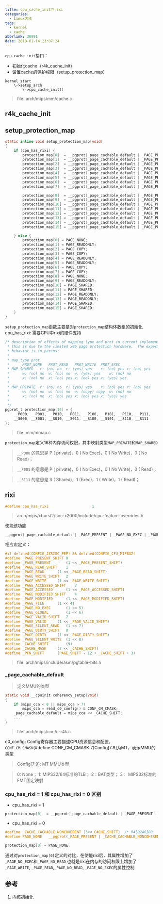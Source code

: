 ```yaml
---
title: cpu_cache_init与rixi
categories:
  - Linux内核
tags:
  - kernel
  - cache
abbrlink: 30991
date: 2018-01-14 23:07:24
---
```


`cpu_cache_init`接口：

* 初始化cache（r4k_cache_init）
* 设置cache的保护权限（setup_protection_map）

```
kernel_start
	\->setup_arch
		\->cpu_cache_init()
```
> file: arch/mips/mm/cache.c

<!--more-->

## r4k_cache_init

## setup_protection_map

``` C
static inline void setup_protection_map(void)
{
    if (cpu_has_rixi) {
        protection_map[0]  = __pgprot(_page_cachable_default | _PAGE_PRESENT | _PAGE_NO_EXEC | _PAGE_NO_READ);
        protection_map[1]  = __pgprot(_page_cachable_default | _PAGE_PRESENT | _PAGE_NO_EXEC);
        protection_map[2]  = __pgprot(_page_cachable_default | _PAGE_PRESENT | _PAGE_NO_EXEC | _PAGE_NO_READ);
        protection_map[3]  = __pgprot(_page_cachable_default | _PAGE_PRESENT | _PAGE_NO_EXEC);
        protection_map[4]  = __pgprot(_page_cachable_default | _PAGE_PRESENT | _PAGE_NO_READ);
        protection_map[5]  = __pgprot(_page_cachable_default | _PAGE_PRESENT);
        protection_map[6]  = __pgprot(_page_cachable_default | _PAGE_PRESENT | _PAGE_NO_READ);
        protection_map[7]  = __pgprot(_page_cachable_default | _PAGE_PRESENT);

        protection_map[8]  = __pgprot(_page_cachable_default | _PAGE_PRESENT | _PAGE_NO_EXEC | _PAGE_NO_READ);
        protection_map[9]  = __pgprot(_page_cachable_default | _PAGE_PRESENT | _PAGE_NO_EXEC);
        protection_map[10] = __pgprot(_page_cachable_default | _PAGE_PRESENT | _PAGE_NO_EXEC | _PAGE_WRITE | _PAGE_NO_READ);
        protection_map[11] = __pgprot(_page_cachable_default | _PAGE_PRESENT | _PAGE_NO_EXEC | _PAGE_WRITE);
        protection_map[12] = __pgprot(_page_cachable_default | _PAGE_PRESENT | _PAGE_NO_READ);
        protection_map[13] = __pgprot(_page_cachable_default | _PAGE_PRESENT);
        protection_map[14] = __pgprot(_page_cachable_default | _PAGE_PRESENT | _PAGE_WRITE  | _PAGE_NO_READ);
        protection_map[15] = __pgprot(_page_cachable_default | _PAGE_PRESENT | _PAGE_WRITE);

    } else {
        protection_map[0] = PAGE_NONE;
        protection_map[1] = PAGE_READONLY;
        protection_map[2] = PAGE_COPY;
        protection_map[3] = PAGE_COPY;
        protection_map[4] = PAGE_READONLY;
        protection_map[5] = PAGE_READONLY;
        protection_map[6] = PAGE_COPY;
        protection_map[7] = PAGE_COPY;
        protection_map[8] = PAGE_NONE;
        protection_map[9] = PAGE_READONLY;
        protection_map[10] = PAGE_SHARED;
        protection_map[11] = PAGE_SHARED;
        protection_map[12] = PAGE_READONLY;
        protection_map[13] = PAGE_READONLY;
        protection_map[14] = PAGE_SHARED;
        protection_map[15] = PAGE_SHARED;
    }
}
```
`setup_protection_map`函数主要是对`protection_map`结构体数组的初始化
cpu_has_rixi: 需要CPU中rixi的硬件支持


``` C
/* description of effects of mapping type and prot in current implementation.
 * this is due to the limited x86 page protection hardware.  The expected
 * behavior is in parens:
 *
 * map_type prot
 *      PROT_NONE   PROT_READ   PROT_WRITE  PROT_EXEC
 * MAP_SHARED   r: (no) no  r: (yes) yes    r: (no) yes r: (no) yes
 *      w: (no) no  w: (no) no  w: (yes) yes    w: (no) no
 *      x: (no) no  x: (no) yes x: (no) yes x: (yes) yes
 *
 * MAP_PRIVATE  r: (no) no  r: (yes) yes    r: (no) yes r: (no) yes
 *      w: (no) no  w: (no) no  w: (copy) copy  w: (no) no
 *      x: (no) no  x: (no) yes x: (no) yes x: (yes) yes
 *
 */
pgprot_t protection_map[16] = {
    __P000, __P001, __P010, __P011, __P100, __P101, __P110, __P111,
    __S000, __S001, __S010, __S011, __S100, __S101, __S110, __S111
};
```
>file: mm/mmap.c

`protection_map`定义16种内存访问权限，其中映射类型`MAP_PRIVATE`和`MAP_SHARED`

>`__P000` 的意思是 P ( private)，0 ( No Exec)，0 ( No Write)，0 ( No Read)；

>`__P001` 的意思是 P ( private)，0 ( No Exec)，0 ( No Write)，0 ( Read)；

>`__S111` 的意思是 S ( Shared)，1 (Exec)，1 ( Write)，1 ( Read)；

## rixi

``` C
#define cpu_has_rixi                    1
```
>arch/mips/xburst2/soc-x2000/include/cpu-feature-overrides.h

使能该功能

``` C
__pgprot(_page_cachable_default | _PAGE_PRESENT | _PAGE_NO_EXEC | _PAGE_NO_READ);
```
相应宏定义：
``` C
#if defined(CONFIG_JZRISC_PEP) && defined(CONFIG_CPU_MIPS32)
#define _PAGE_PRESENT_SHIFT 0
#define _PAGE_PRESENT       (1 << _PAGE_PRESENT_SHIFT)
#define _PAGE_READ_SHIFT    1
#define _PAGE_READ      (1 << _PAGE_READ_SHIFT)
#define _PAGE_WRITE_SHIFT   2
#define _PAGE_WRITE     (1 << _PAGE_WRITE_SHIFT)
#define _PAGE_ACCESSED_SHIFT    3
#define _PAGE_ACCESSED      (1 << _PAGE_ACCESSED_SHIFT)
#define _PAGE_MODIFIED_SHIFT    4
#define _PAGE_MODIFIED      (1 << _PAGE_MODIFIED_SHIFT)
#define _PAGE_FILE      (1 << 4)
#define _PAGE_NO_EXEC       (1 << 5)
#define _PAGE_GLOBAL        (1 << 6)
#define _PAGE_VALID_SHIFT   7
#define _PAGE_VALID     (1 << _PAGE_VALID_SHIFT)
#define _PAGE_SILENT_READ   (1 << 7)
#define _PAGE_DIRTY_SHIFT   8
#define _PAGE_DIRTY     (1 << _PAGE_DIRTY_SHIFT)
#define _PAGE_SILENT_WRITE  (1 << 8)
#define _CACHE_SHIFT        (9)
#define _CACHE_MASK     (7 << _CACHE_SHIFT)
#define _PFN_SHIFT      (PAGE_SHIFT - 12 + _CACHE_SHIFT + 3)
```
> file: arch/mips/include/asm/pgtable-bits.h

### _page_cachable_default

>定义MMU的类型

``` C
static void __cpuinit coherency_setup(void)
{
    if (mips_cca < 0 || mips_cca > 7)
        mips_cca = read_c0_config() & CONF_CM_CMASK;
    _page_cachable_default = mips_cca << _CACHE_SHIFT;
	...
}
```
>file: arch/mips/mm/c-r4k.c

c0_config: Config寄存器主要描述CPU资源信息和配置，`CONF_CM_CMASK`(#define CONF_CM_CMASK 7)Config[7:9]为MT，表示MMU的类型

>Config[7:9]: MT MMU类型

> 0: None； 1: MIPS32/64标准的TLB； 2：BAT类型； 3： MIPS32标准的FMT固定映射

### cpu_has_rixi = 1 和 cpu_has_rixi = 0 区别

* cpu_has_rixi = 1
``` C
protection_map[0]  = __pgprot(_page_cachable_default | _PAGE_PRESENT | _PAGE_NO_EXEC | _PAGE_NO_READ);
```

* cpu_has_rixi = 0
``` C
#define _CACHE_CACHABLE_NONCOHERENT (3<<_CACHE_SHIFT)  /* R4[0246]00      */
#define PAGE_NONE   __pgprot(_PAGE_PRESENT | _CACHE_CACHABLE_NONCOHERENT)

protection_map[0] = PAGE_NONE;
```

通过对`protection_map[0]`定义的对比，在使能rixi后，其属性增加了 `_PAGE_NO_EXEC`和`_PAGE_NO_READ`
也就是rixi在内存的访问权限上增加了`_PAGE_WRITE`, `_PAGE_READ`,`_PAGE_NO_READ`, `_PAGE_NO_EXEC`的属性控制

## 参考

1. [内核初始化](http://www.360doc.com/content/15/0310/16/18252487_454073748.shtml)
